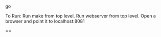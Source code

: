 go

To Run:
	Run make from top level.
	Run webserver from top level.
	Open a browser and point it to localhost:8081

==
